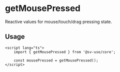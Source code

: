 # getMousePressed

Reactive values for mouse/touch/drag pressing state.

## Usage

```svelte
<script lang="ts">
	import { getMousePressed } from '@sv-use/core';

	const mousePressed = getMousePressed();
</script>
```
